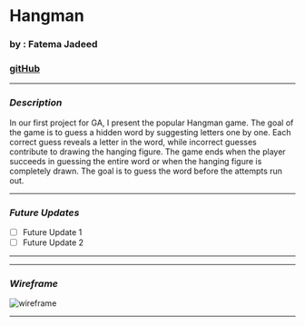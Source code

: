 # Hangman

### by : Fatema Jadeed

### [gitHub](https://github.com/FatemaJadeed)

---

### **_Description_**

In our first project for GA, 
I present the popular Hangman game. The goal of the game is to guess
a hidden word by suggesting letters one by one. Each correct guess reveals 
a letter in the word, while incorrect guesses contribute to 
drawing the hanging figure. The game ends when the player succeeds in guessing
the entire word or when the hanging figure is completely drawn. 
The goal is to guess the word before the attempts run out.

---


### ***Future Updates***

- [ ] Future Update 1
- [ ] Future Update 2

***


---

### **_Wireframe_**


 <img src="https://www.codingnepalweb.com/wp-content/uploads/2023/07/Build-A-Hangman-Game-in-HTML-CSS-and-JavaScript.png" alt="wireframe">

---
